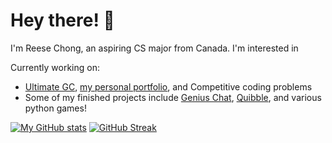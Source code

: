 # Hey there! 👋
I'm Reese Chong, an aspiring CS major from Canada. I'm interested in 

Currently working on:
- [Ultimate GC](https://github.com/r-chong/ultimate-chat), [my personal portfolio](/), and Competitive coding problems
- Some of my finished projects include [Genius Chat](https://github.com/r-chong/chat), [Quibble](https://github.com/mh-anwar/quibble), and various python games!


[![My GitHub stats](https://github-readme-stats.vercel.app/api?username=r-chong&count_private=true&theme=tokyonight&hide_border=true)](#)
[![GitHub Streak](https://github-readme-streak-stats.herokuapp.com?user=r-chong&hide_border=true&background=1A1B27&currStreakNum=DDDDDD&sideNums=FFFFFFCF&dates=FFFFFF61&sideLabels=FFFFFFAE)](#)
